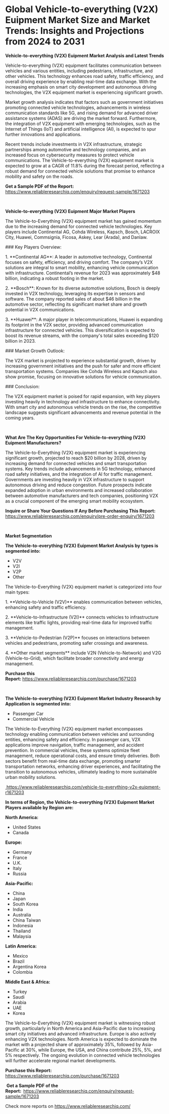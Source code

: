 <p><h1>Global Vehicle-to-everything (V2X) Euipment Market Size and Market Trends: Insights and Projections from 2024 to 2031</h1></p><p><strong>Vehicle-to-everything (V2X) Euipment Market Analysis and Latest Trends</strong></p>
<p><p>Vehicle-to-everything (V2X) equipment facilitates communication between vehicles and various entities, including pedestrians, infrastructure, and other vehicles. This technology enhances road safety, traffic efficiency, and overall driving experience by enabling real-time data exchange. With the increasing emphasis on smart city development and autonomous driving technologies, the V2X equipment market is experiencing significant growth.</p><p>Market growth analysis indicates that factors such as government initiatives promoting connected vehicle technologies, advancements in wireless communication standards like 5G, and rising demand for advanced driver assistance systems (ADAS) are driving the market forward. Furthermore, the integration of V2X equipment with emerging technologies, such as the Internet of Things (IoT) and artificial intelligence (AI), is expected to spur further innovations and applications.</p><p>Recent trends include investments in V2X infrastructure, strategic partnerships among automotive and technology companies, and an increased focus on cybersecurity measures to protect vehicle communications. The Vehicle-to-everything (V2X) equipment market is expected to grow at a CAGR of 11.8% during the forecast period, reflecting a robust demand for connected vehicle solutions that promise to enhance mobility and safety on the roads.</p></p>
<p><strong>Get a Sample PDF of the Report:&nbsp;</strong> <a href="https://www.reliableresearchiq.com/enquiry/request-sample/1671203?utm_campaign=120&utm_medium=2&utm_source=Github&utm_content=ia&utm_term=27122024&utm_id=vehicle-to-everything-v2x-euipment">https://www.reliableresearchiq.com/enquiry/request-sample/1671203</a></p>
<p>&nbsp;</p>
<p><strong>Vehicle-to-everything (V2X) Euipment Major Market Players</strong></p>
<p><p>The Vehicle-to-Everything (V2X) equipment market has gained momentum due to the increasing demand for connected vehicle technologies. Key players include Continental AG, Cohda Wireless, Kapsch, Bosch, LACROIX City, Huawei, Commsignia, Ficosa, Askey, Lear (Arada), and Danlaw.</p><p>### Key Players Overview:</p><p>1. **Continental AG**: A leader in automotive technology, Continental focuses on safety, efficiency, and driving comfort. The company’s V2X solutions are integral to smart mobility, enhancing vehicle communication with infrastructure. Continental’s revenue for 2023 was approximately $48 billion, indicating a robust footing in the market.</p><p>2. **Bosch**: Known for its diverse automotive solutions, Bosch is deeply invested in V2X technology, leveraging its expertise in sensors and software. The company reported sales of about $46 billion in the automotive sector, reflecting its significant market share and growth potential in V2X communications.</p><p>3. **Huawei**: A major player in telecommunications, Huawei is expanding its footprint in the V2X sector, providing advanced communication infrastructure for connected vehicles. This diversification is expected to boost its revenue streams, with the company's total sales exceeding $120 billion in 2023.</p><p>### Market Growth Outlook:</p><p>The V2X market is projected to experience substantial growth, driven by increasing government initiatives and the push for safer and more efficient transportation systems. Companies like Cohda Wireless and Kapsch also show promise, focusing on innovative solutions for vehicle communication.</p><p>### Conclusion:</p><p>The V2X equipment market is poised for rapid expansion, with key players investing heavily in technology and infrastructure to enhance connectivity. With smart city and autonomous vehicle trends on the rise, the competitive landscape suggests significant advancements and revenue potential in the coming years.</p></p>
<p>&nbsp;</p>
<p><strong>What Are The Key Opportunities For Vehicle-to-everything (V2X) Euipment Manufacturers?</strong></p>
<p><p>The Vehicle-to-Everything (V2X) equipment market is experiencing significant growth, projected to reach $20 billion by 2028, driven by increasing demand for connected vehicles and smart transportation systems. Key trends include advancements in 5G technology, enhanced road safety initiatives, and the integration of AI for traffic management. Governments are investing heavily in V2X infrastructure to support autonomous driving and reduce congestion. Future prospects indicate expanded adoption in urban environments and increased collaboration between automotive manufacturers and tech companies, positioning V2X as a crucial component of the emerging smart mobility ecosystem.</p></p>
<p><strong>Inquire or Share Your Questions If Any Before Purchasing This Report:</strong> <a href="https://www.reliableresearchiq.com/enquiry/pre-order-enquiry/1671203?utm_campaign=120&utm_medium=2&utm_source=Github&utm_content=ia&utm_term=27122024&utm_id=vehicle-to-everything-v2x-euipment">https://www.reliableresearchiq.com/enquiry/pre-order-enquiry/1671203</a></p>
<p>&nbsp;</p>
<p><strong>Market Segmentation</strong></p>
<p><strong>The Vehicle-to-everything (V2X) Euipment Market Analysis by types is segmented into:</strong></p>
<p><ul><li>V2V</li><li>V2I</li><li>V2P</li><li>Other</li></ul></p>
<p><p>The Vehicle-to-Everything (V2X) equipment market is categorized into four main types: </p><p>1. **Vehicle-to-Vehicle (V2V)** enables communication between vehicles, enhancing safety and traffic efficiency. </p><p>2. **Vehicle-to-Infrastructure (V2I)** connects vehicles to infrastructure elements like traffic lights, providing real-time data for improved traffic management. </p><p>3. **Vehicle-to-Pedestrian (V2P)** focuses on interactions between vehicles and pedestrians, promoting safer crossings and awareness. </p><p>4. **Other market segments** include V2N (Vehicle-to-Network) and V2G (Vehicle-to-Grid), which facilitate broader connectivity and energy management.</p></p>
<p><strong>Purchase this Report:&nbsp;</strong><a href="https://www.reliableresearchiq.com/purchase/1671203?utm_campaign=120&utm_medium=2&utm_source=Github&utm_content=ia&utm_term=27122024&utm_id=vehicle-to-everything-v2x-euipment">https://www.reliableresearchiq.com/purchase/1671203</a></p>
<p>&nbsp;</p>
<p><strong>The Vehicle-to-everything (V2X) Euipment Market Industry Research by Application is segmented into:</strong></p>
<p><ul><li>Passenger Car</li><li>Commercial Vehicle</li></ul></p>
<p><p>The Vehicle-to-Everything (V2X) equipment market encompasses technology enabling communication between vehicles and surrounding entities, enhancing safety and efficiency. In passenger cars, V2X applications improve navigation, traffic management, and accident prevention. In commercial vehicles, these systems optimize fleet management, reduce operational costs, and ensure timely deliveries. Both sectors benefit from real-time data exchange, promoting smarter transportation networks, enhancing driver experiences, and facilitating the transition to autonomous vehicles, ultimately leading to more sustainable urban mobility solutions.</p></p>
<p><a href="https://www.reliableresearchiq.com/vehicle-to-everything-v2x-euipment-r1671203?utm_campaign=120&utm_medium=2&utm_source=Github&utm_content=ia&utm_term=27122024&utm_id=vehicle-to-everything-v2x-euipment">&nbsp;https://www.reliableresearchiq.com/vehicle-to-everything-v2x-euipment-r1671203</a></p>
<p><strong>In terms of Region, the Vehicle-to-everything (V2X) Euipment Market Players available by Region are:</strong></p>
<p>
    <p> <strong> North America: </strong>
        <ul>
            <li>United States</li>
            <li>Canada</li>
        </ul>
        </p> 
    <p> <strong> Europe: </strong>
        <ul>
            <li>Germany</li>
            <li>France</li>
            <li>U.K.</li>
            <li>Italy</li>
            <li>Russia</li>
        </ul>
        </p> 
    <p> <strong> Asia-Pacific: </strong>
        <ul>
            <li>China</li>
            <li>Japan</li>
            <li>South Korea</li>
            <li>India</li>
            <li>Australia</li>
            <li>China Taiwan</li>
            <li>Indonesia</li>
            <li>Thailand</li>
            <li>Malaysia</li>
        </ul>
        </p> 
    <p> <strong> Latin America: </strong>
        <ul>
            <li>Mexico</li>
            <li>Brazil</li>
            <li>Argentina Korea</li>
            <li>Colombia</li>
        </ul>
        </p> 
    <p> <strong> Middle East & Africa: </strong>
        <ul>
            <li>Turkey</li>
            <li>Saudi</li>
            <li>Arabia</li>
            <li>UAE</li>
            <li>Korea</li>
        </ul>
    </p>
    </p>
<p><p>The Vehicle-to-Everything (V2X) equipment market is witnessing robust growth, particularly in North America and Asia-Pacific due to increasing smart city initiatives and advanced infrastructure. Europe is also actively enhancing V2X technologies. North America is expected to dominate the market with a projected share of approximately 35%, followed by Asia-Pacific at 30%, while Europe, the USA, and China contribute 25%, 5%, and 5% respectively. The ongoing evolution in connected vehicle technologies will further accelerate regional market developments.</p></p>
<p><strong>Purchase this Report: </strong><a href="https://www.reliableresearchiq.com/purchase/1671203?utm_campaign=120&utm_medium=2&utm_source=Github&utm_content=ia&utm_term=27122024&utm_id=vehicle-to-everything-v2x-euipment">https://www.reliableresearchiq.com/purchase/1671203</a></p>
<p>&nbsp;<strong>Get a Sample PDF of the Report:&nbsp;&nbsp;</strong><a href="https://www.reliableresearchiq.com/enquiry/request-sample/1671203?utm_campaign=120&utm_medium=2&utm_source=Github&utm_content=ia&utm_term=27122024&utm_id=vehicle-to-everything-v2x-euipment">https://www.reliableresearchiq.com/enquiry/request-sample/1671203</a></p>
<p><strong></strong></p>
<p>Check more reports on <a href="https://www.reliableresearchiq.com/?utm_campaign=120&utm_medium=2&utm_source=Github&utm_content=ia&utm_term=27122024&utm_id=vehicle-to-everything-v2x-euipment">https://www.reliableresearchiq.com/</a></p>
